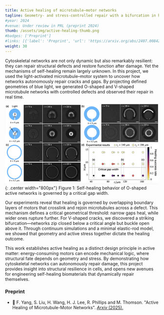 ```yaml
---
title: Active healing of microtubule–motor networks
tagline: Geometry- and stress-controlled repair with a bifurcation in healing outcomes
#year: 2024
#venue: Under review in PRL (preprint 2024)
thumb: /assets/img/active-healing-thumb.png
#badges: ['Preprint']
#links: [{'label': 'Preprint', 'url': 'https://arxiv.org/abs/2407.00842'}]
weight: 30
---
```


Cytoskeletal networks are not only dynamic but also remarkably resilient: 
they can repair structural defects and restore function after damage. 
Yet the mechanisms of self-healing  remain largely unknown. 
In this project, we used the  light-activated microtubule–motor system to 
uncover how networks autonomously repair cracks and gaps. By projecting defined geometries of 
blue light, we generated O-shaped and V-shaped microtubule networks with controlled defects 
and observed their repair in real time.

![Healing of a microtubule–motor network](/assets/img/active-healing-intro.png){: .center width="800px"}
Figure 1: Self-healing behavior of O-shaped active networks is governed by a critical gap width.

Our experiments reveal that healing is governed by overlapping boundary layers of 
motors that crosslink and rejoin microtubules across a defect. This mechanism defines a 
critical geometrical threshold: narrow gaps heal, while wider ones rupture further. 
For V-shaped cracks, we discovered a striking bifurcation—networks zip closed below a critical 
angle but buckle open above it. Through continuum simulations and a minimal elastic-rod model,
we showed that geometry and active stress together dictate the healing outcome.

This work establishes active healing as a distinct design principle
in active matter: energy-consuming motors can encode mechanical logic, 
where structural fate depends on geometry and stress. By demonstrating how 
cytoskeletal networks can autonomously repair damage, this project 
provides insight into structural resilience in cells, and opens new avenues for 
engineering self-healing biomaterials 
that dynamically repair themselves.


### Preprint 
- 📄 F. Yang, S. Liu, H. Wang, H. J. Lee, R. Phillips and M. Thomson. "Active Healing of Microtubule-Motor Networks".  [*Arxiv* (2025).](https://arxiv.org/abs/2407.00842)